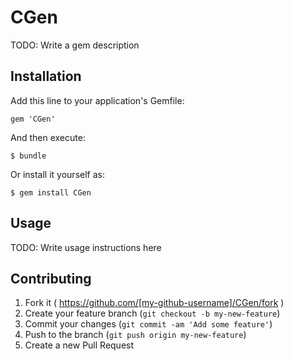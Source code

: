 # CGen

TODO: Write a gem description

## Installation

Add this line to your application's Gemfile:

    gem 'CGen'

And then execute:

    $ bundle

Or install it yourself as:

    $ gem install CGen

## Usage

TODO: Write usage instructions here

## Contributing

1. Fork it ( https://github.com/[my-github-username]/CGen/fork )
2. Create your feature branch (`git checkout -b my-new-feature`)
3. Commit your changes (`git commit -am 'Add some feature'`)
4. Push to the branch (`git push origin my-new-feature`)
5. Create a new Pull Request
